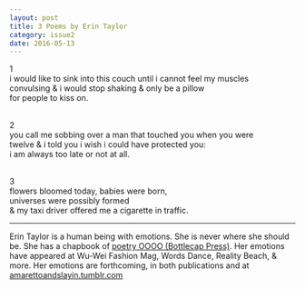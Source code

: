```yaml
---
layout: post
title: 3 Poems by Erin Taylor
category: issue2
date: 2016-05-13
---
```


1<br>
i would like to sink into this couch until i cannot feel my muscles<br>
convulsing & i would stop shaking & only be a pillow <br>
for people to kiss on.<br><br>

2<br>
you call me sobbing over a man that touched you when you were<br>
twelve & i told you i wish i could have protected you:<br>
i am always too late or not at all. <br><br>

3<br>
flowers bloomed today, babies were born, <br>
universes were possibly formed <br>
& my taxi driver offered me a cigarette in traffic. <br>

___

Erin Taylor is a human being with emotions. She is never where she should be.  She has a chapbook of [poetry OOOO (Bottlecap Press)](http://bottlecap-press.myshopify.com/products/oooo). Her emotions have appeared at Wu-Wei Fashion Mag, Words Dance, Reality Beach, & more. Her emotions are forthcoming, in both publications and at [amarettoandslayin.tumblr.com](amarettoandslayin.tumblr.com)